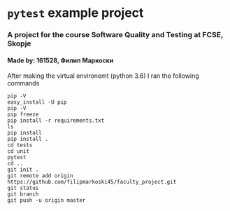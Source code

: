 # `pytest` example project
### A project for the course Software Quality and Testing at FCSE, Skopje
#### Made by:  161528, Филип Маркоски

After making the virtual environemt (python 3.6) I ran the following commands

```pip freeze
pip -V
easy_install -U pip
pip -V
pip freeze
pip install -r requirements.txt
ls
pip install
pip install .
cd tests
cd unit
pytest
cd ..
git init .
git remote add origin https://github.com/filipmarkoski45/faculty_project.git
git status
git branch
git push -u origin master